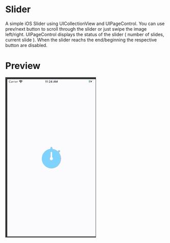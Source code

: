 # Slider
A simple iOS Slider using UICollectionView and UIPageControl. You can use prev/next button to scroll through the slider or just swipe the image left/right.
UIPageControl displays the status of the slider ( number of slides, current slide ). When the slider reachs the end/beginning the respective button are disabled.


# Preview
![screenshot](https://github.com/rai-di/Stopwatch/blob/master/Screenshot.gif)
